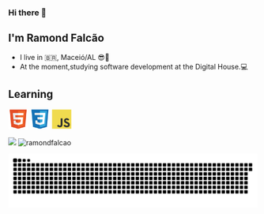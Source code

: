 ### Hi there 👋

## I'm Ramond Falcão
- I live in :brazil:, Maceió/AL :sunglasses::sunrise:
- At the moment,studying software development at the Digital House.:computer:



## Learning
<img src="https://raw.githubusercontent.com/devicons/devicon/master/icons/html5/html5-original.svg" alt="html5" width="40" height="40" style="max-width:100%;"></img>
<img src="https://raw.githubusercontent.com/devicons/devicon/master/icons/css3/css3-original.svg" alt="css3" width="40" height="40" style="max-width:100%;"></img>
<img src="https://raw.githubusercontent.com/devicons/devicon/master/icons/javascript/javascript-original.svg" alt="javascript" width="40" height="40" style="max-width:100%;"></img>

<p>
 <img height="130" src="https://github-readme-stats.vercel.app/api?username=ramondfalcao&count_private=true&theme=radical"> 
 <img height="130" src="https://github-readme-stats.vercel.app/api/top-langs?username=ramondfalcao&show_icons=true&locale=en&layout=compact&theme=radical" alt="ramondfalcao" />
</p>

 ![Snake animation](https://github.com/ramondfalcao/ramondfalcao/blob/output/github-contribution-grid-snake.svg)
